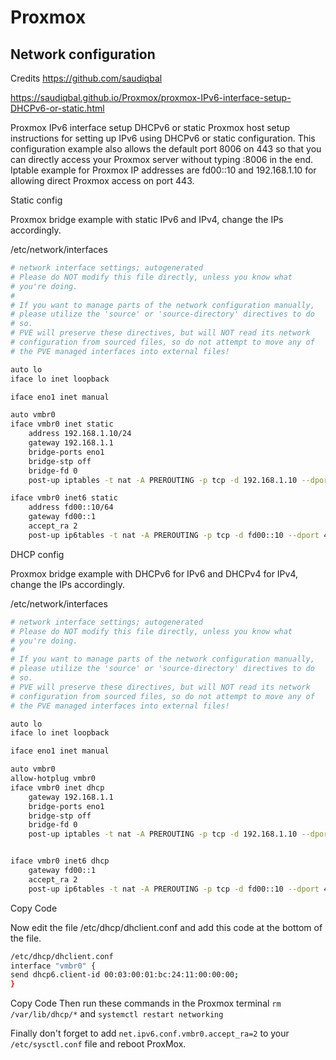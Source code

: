 # Proxmox

## Network configuration

Credits https://github.com/saudiqbal

https://saudiqbal.github.io/Proxmox/proxmox-IPv6-interface-setup-DHCPv6-or-static.html

Proxmox IPv6 interface setup DHCPv6 or static
Proxmox host setup instructions for setting up IPv6 using DHCPv6 or static configuration. This configuration example also allows the default port 8006 on 443 so that you can directly access your Proxmox server without typing :8006 in the end. Iptable example for Proxmox IP addresses are fd00::10 and 192.168.1.10 for allowing direct Proxmox access on port 443.

Static config

Proxmox bridge example with static IPv6 and IPv4, change the IPs accordingly.

/etc/network/interfaces

```sh
# network interface settings; autogenerated
# Please do NOT modify this file directly, unless you know what
# you're doing.
#
# If you want to manage parts of the network configuration manually,
# please utilize the 'source' or 'source-directory' directives to do
# so.
# PVE will preserve these directives, but will NOT read its network
# configuration from sourced files, so do not attempt to move any of
# the PVE managed interfaces into external files!

auto lo
iface lo inet loopback

iface eno1 inet manual

auto vmbr0
iface vmbr0 inet static
	address 192.168.1.10/24
	gateway 192.168.1.1
	bridge-ports eno1
	bridge-stp off
	bridge-fd 0
	post-up iptables -t nat -A PREROUTING -p tcp -d 192.168.1.10 --dport 443 -j REDIRECT --to-ports 8006

iface vmbr0 inet6 static
	address fd00::10/64
	gateway fd00::1
	accept_ra 2
	post-up ip6tables -t nat -A PREROUTING -p tcp -d fd00::10 --dport 443 -j REDIRECT --to-ports 8006
```

DHCP config

Proxmox bridge example with DHCPv6 for IPv6 and DHCPv4 for IPv4, change the IPs accordingly.

/etc/network/interfaces

```sh
# network interface settings; autogenerated
# Please do NOT modify this file directly, unless you know what
# you're doing.
#
# If you want to manage parts of the network configuration manually,
# please utilize the 'source' or 'source-directory' directives to do
# so.
# PVE will preserve these directives, but will NOT read its network
# configuration from sourced files, so do not attempt to move any of
# the PVE managed interfaces into external files!

auto lo
iface lo inet loopback

iface eno1 inet manual

auto vmbr0
allow-hotplug vmbr0
iface vmbr0 inet dhcp
	gateway 192.168.1.1
	bridge-ports eno1
	bridge-stp off
	bridge-fd 0
	post-up iptables -t nat -A PREROUTING -p tcp -d 192.168.1.10 --dport 443 -j REDIRECT --to-ports 8006


iface vmbr0 inet6 dhcp
	gateway fd00::1
	accept_ra 2
	post-up ip6tables -t nat -A PREROUTING -p tcp -d fd00::10 --dport 443 -j REDIRECT --to-ports 8006
```

Copy Code

Now edit the file /etc/dhcp/dhclient.conf and add this code at the bottom of the file.

```sh
/etc/dhcp/dhclient.conf
interface "vmbr0" {
send dhcp6.client-id 00:03:00:01:bc:24:11:00:00:00;
}
```

Copy Code
Then run these commands in the Proxmox terminal `rm /var/lib/dhcp/*` and `systemctl restart networking`

Finally don't forget to add `net.ipv6.conf.vmbr0.accept_ra=2` to your `/etc/sysctl.conf` file and reboot ProxMox.
